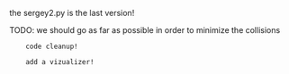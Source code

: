 the sergey2.py is the last version!

TODO:
        we should go as far as possible 
        in order to minimize the collisions

        code cleanup!

        add a vizualizer!
      

